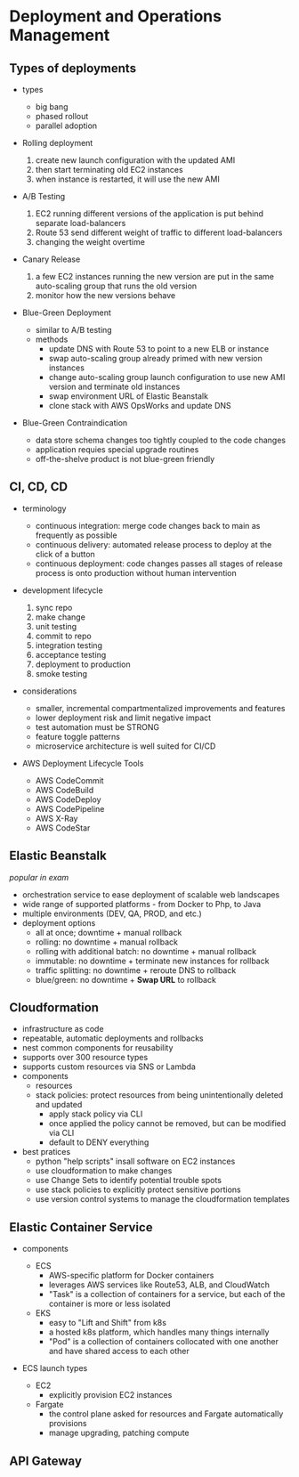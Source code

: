 # Deployment and Operations Management

## Types of deployments

- types
  - big bang
  - phased rollout
  - parallel adoption
- Rolling deployment
  1. create new launch configuration with the updated AMI
  2. then start terminating old EC2 instances
  3. when instance is restarted, it will use the new AMI
- A/B Testing
  1. EC2 running different versions of the application is put behind separate load-balancers
  2. Route 53 send different weight of traffic to different load-balancers
  3. changing the weight overtime
- Canary Release
  1. a few EC2 instances running the new version are put in the same auto-scaling group that runs the old version
  2. monitor how the new versions behave
- Blue-Green Deployment
  - similar to A/B testing
  - methods
    - update DNS with Route 53 to point to a new ELB or instance
    - swap auto-scaling group already primed with new version instances
    - change auto-scaling group launch configuration to use new AMI version and terminate old instances
    - swap environment URL of Elastic Beanstalk
    - clone stack with AWS OpsWorks and update DNS
    
- Blue-Green Contraindication
  - data store schema changes too tightly coupled to the code changes
  - application requies special upgrade routines
  - off-the-shelve product is not blue-green friendly
  
## CI, CD, CD
- terminology
  - continuous integration: merge code changes back to main as frequently as possible
  - continuous delivery: automated release process to deploy at the click of a button
  - continuous deployment: code changes passes all stages of release process is onto production without human intervention

- development lifecycle
  1. sync repo
  2. make change
  3. unit testing
  4. commit to repo
  5. integration testing
  6. acceptance testing
  7. deployment to production
  8. smoke testing
- considerations
  - smaller, incremental compartmentalized improvements and features
  - lower deployment risk and limit negative impact
  - test automation must be STRONG
  - feature toggle patterns
  - microservice architecture is well suited for CI/CD
  
- AWS Deployment Lifecycle Tools
  - AWS CodeCommit
  - AWS CodeBuild
  - AWS CodeDeploy
  - AWS CodePipeline
  - AWS X-Ray
  - AWS CodeStar
  
## Elastic Beanstalk

_popular in exam_
- orchestration service to ease deployment of scalable web landscapes
- wide range of supported platforms - from Docker to Php, to Java
- multiple environments (DEV, QA, PROD, and etc.)
- deployment options
  - all at once; downtime + manual rollback
  - rolling: no downtime + manual rollback
  - rolling with additional batch: no downtime + manual rollback
  - immutable: no downtime + terminate new instances for rollback
  - traffic splitting: no downtime + reroute DNS to rollback
  - blue/green: no downtime + __Swap URL__ to rollback
  
## Cloudformation

- infrastructure as code
- repeatable, automatic deployments and rollbacks
- nest common components for reusability
- supports over 300 resource types
- supports custom resources via SNS or Lambda
- components
  - resources
  - stack policies: protect resources from being unintentionally deleted and updated
    - apply stack policy via CLI
    - once applied the policy cannot be removed, but can be modified via CLI
    - default to DENY everything
- best pratices
  - python "help scripts" insall software on EC2 instances
  - use cloudformation to make changes
  - use Change Sets to identify potential trouble spots
  - use stack policies to explicitly protect sensitive portions
  - use version control systems to manage the cloudformation templates
  
## Elastic Container Service

- components
  - ECS
    - AWS-specific platform for Docker containers
    - leverages AWS services like Route53, ALB, and CloudWatch
    - "Task" is a collection of containers for a service, but each of the container is more or less isolated
  - EKS
    - easy to "Lift and Shift" from k8s
    - a hosted k8s platform, which handles many things internally
    - "Pod" is a collection of containers collocated with one another and have shared access to each other
    
- ECS launch types
  - EC2
    - explicitly provision EC2 instances
  - Fargate
    - the control plane asked for resources and Fargate automatically provisions
    - manage upgrading, patching compute 
    
## API Gateway

  

  
  
